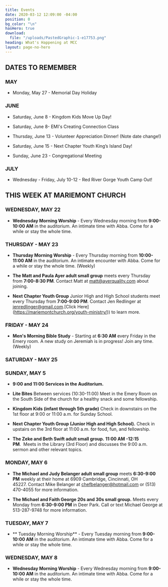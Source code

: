 ```yaml
---
title: Events
date: 2020-03-12 12:09:00 -04:00
position: 0
bg_color: "\n"
hasHero: true
download:
  file: "/uploads/PastedGraphic-1-e17753.png"
heading: What's Happening at MCC
layout: page-no-hero
---
```


## DATES TO REMEMBER

### MAY

* Monday, May 27 - Memorial Day Holiday


### JUNE

* Saturday, June 8 - Kingdom Kids Move Up Day!

* Saturday, June 8- EMI's Creating Connection Class

* Thursday, June 13 - Volunteer Appreciation Dinner! (Note date change!)

* Saturday, June 15 - Next Chapter Youth King’s Island Day!

* Sunday, June 23 - Congregational Meeting

### JULY

* Wednesday - Friday, July 10-12 - Red River Gorge Youth Camp Out!


## THIS WEEK AT MARIEMONT CHURCH


### WEDNESDAY, MAY 22

* **Wednesday Morning Worship** - Every Wednesday morning from **9:00-10:00 AM** in the auditorium. An intimate time with Abba. Come for a while or stay the whole time. 


### THURSDAY - MAY 23

* **Thursday Morning Worship** - Every Thursday morning from **10:00-11:00 AM** in the auditorium. An intimate encounter with Abba. Come for a while or stay the whole time. (Weekly)

* **The Matt and Paula Ayer adult small group** meets every Thursday from **7:00-8:30 PM**. Contact Matt at matt@ayerquality.com about joining.

* **Next Chapter Youth Group** Junior High and High School students meet every Thursday from **7:00-9:00 PM**. Contact Jen Redlinger at jenredlinger@gmail.com.[Click Here] (https://mariemontchurch.org/youth-ministry/)) to learn more.

### FRIDAY - MAY 24

* **Men's Morning Bible Study** - Starting at **6:30 AM** every Friday in the Emery room. A new study on Jeremiah is in progress! Join any time.(Weekly)

### SATURDAY - MAY 25


### SUNDAY, MAY 5

* **9:00 and 11:00 Services in the Auditorium.**

* **Lite Bites** Between services (10:30-11:00) Meet in the Emery Room on the South Side of the church for a healthy snack and some fellowship.

* **Kingdom Kids (infant through 5th grade)** Check in downstairs on the 1st floor at 9:00 or 11:00 a.m. for Sunday School.   

* **Next Chapter Youth Group (Junior High and High School).** Check in upstairs on the 3rd floor at 11:00 a.m. for food, fun, and fellowship.

* **The Zeke and Beth Swift adult small group.** **11:00 AM -12:15 PM**.  Meets in the Library (3rd Floor) and discusses the 9:00 a.m. sermon and other relevant topics.

### MONDAY, MAY 6

* **The Michael and Judy Belanger adult small group** meets **6:30-9:00 PM** weekly at their home at 6909 Cambridge, Cincinnati, OH 45227. Contact Mike Belanger at chefbelanger@hotmail.com or (513) 470-4055 for more information. 

* **The Michael and Faith George 20s and 30s small group.** Meets every Monday from **6:30-9:00 PM** in Deer Park. Call or text Michael George at 513-287-9748 for more information.

### TUESDAY, MAY 7

* ** Tuesday Morning Worship** - Every Tuesday morning from **9:00-10:00 AM** in the auditorium. An intimate time with Abba. Come for a while or stay the whole time. 


### WEDNESDAY, MAY 8


* **Wednesday Morning Worship** - Every Wednesday morning from **9:00-10:00 AM** in the auditorium. An intimate time with Abba. Come for a while or stay the whole time. 







